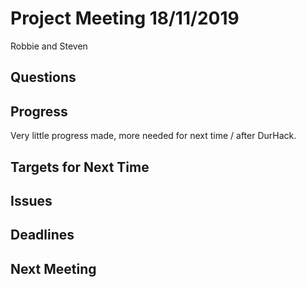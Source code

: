 # Project Meeting 18/11/2019

Robbie and Steven

## Questions


## Progress
Very little progress made, more needed for next time / after DurHack.

## Targets for Next Time


## Issues


## Deadlines


## Next Meeting


